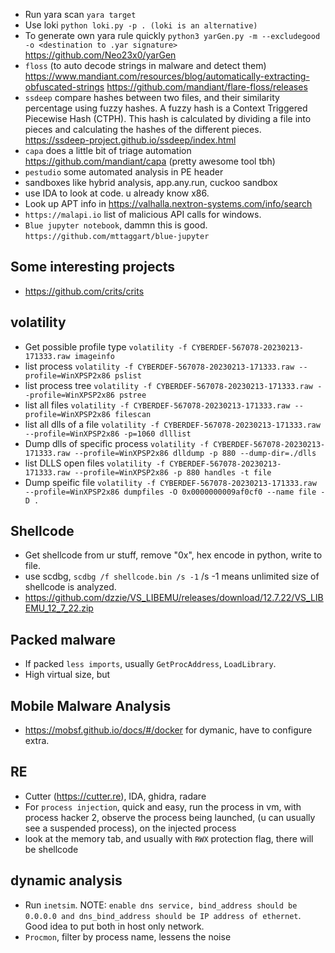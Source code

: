  - Run yara scan `yara target`
 - Use loki `python loki.py -p . (loki is an alternative)`
 - To generate own yara rule quickly `python3 yarGen.py -m --excludegood -o <destination to .yar signature>` https://github.com/Neo23x0/yarGen
 - `floss` (to auto decode strings in malware and detect them) https://www.mandiant.com/resources/blog/automatically-extracting-obfuscated-strings https://github.com/mandiant/flare-floss/releases
 - `ssdeep` compare hashes between two files, and their similarity percentage using fuzzy hashes. A fuzzy hash is a Context Triggered Piecewise Hash (CTPH). This hash is calculated by dividing a file into pieces and calculating the hashes of the different pieces. https://ssdeep-project.github.io/ssdeep/index.html
 - `capa` does a little bit of triage automation https://github.com/mandiant/capa (pretty awesome tool tbh)
 - `pestudio` some automated analysis in PE header
 - sandboxes like hybrid analysis, app.any.run, cuckoo sandbox
 - use IDA to look at code. u already know x86. 
 - Look up APT info in https://valhalla.nextron-systems.com/info/search
 - `https://malapi.io` list of malicious API calls for windows.
 - `Blue jupyter notebook`, dammn this is good. `https://github.com/mttaggart/blue-jupyter`
 
 ## Some interesting projects
 - https://github.com/crits/crits

## volatility
 - Get possible profile type `volatility -f CYBERDEF-567078-20230213-171333.raw imageinfo`
 - list process `volatility -f CYBERDEF-567078-20230213-171333.raw --profile=WinXPSP2x86 pslist`
 - list process tree `volatility -f CYBERDEF-567078-20230213-171333.raw --profile=WinXPSP2x86 pstree`
 - list all files `volatility -f CYBERDEF-567078-20230213-171333.raw --profile=WinXPSP2x86 filescan `
 - list all dlls of a file `volatility -f CYBERDEF-567078-20230213-171333.raw --profile=WinXPSP2x86 -p=1060 dlllist`
 - Dump dlls of specific process `volatility -f CYBERDEF-567078-20230213-171333.raw --profile=WinXPSP2x86 dlldump -p 880 --dump-dir=./dlls`
 - list DLLS open files `volatility -f CYBERDEF-567078-20230213-171333.raw --profile=WinXPSP2x86 -p 880 handles -t file`
 - Dump speific file `volatility -f CYBERDEF-567078-20230213-171333.raw --profile=WinXPSP2x86 dumpfiles -O 0x0000000009af0cf0 --name file -D .`

## Shellcode
 - Get shellcode from ur stuff, remove "0x", hex encode in python, write to file.
 - use scdbg, `scdbg /f shellcode.bin /s -1` /s -1 means unlimited size of shellcode is analyzed.
 - https://github.com/dzzie/VS_LIBEMU/releases/download/12.7.22/VS_LIBEMU_12_7_22.zip 

## Packed malware
- If packed `less imports`, usually `GetProcAddress`, `LoadLibrary`.
- High virtual size, but 

## Mobile Malware Analysis
- https://mobsf.github.io/docs/#/docker for dymanic, have to configure extra.

## RE
- Cutter (https://cutter.re), IDA, ghidra, radare
- For `process injection`, quick and easy, run the process in vm, with process hacker 2, observe the process being launched, (u can usually see a suspended process), on the injected process
- look at the memory tab, and usually with `RWX` protection flag, there will be shellcode

## dynamic analysis
- Run `inetsim`. NOTE: `enable dns service, bind_address should be 0.0.0.0 and dns_bind_address should be IP address of ethernet`. Good idea to put both in host only network.
- `Procmon`, filter by process name, lessens the noise
